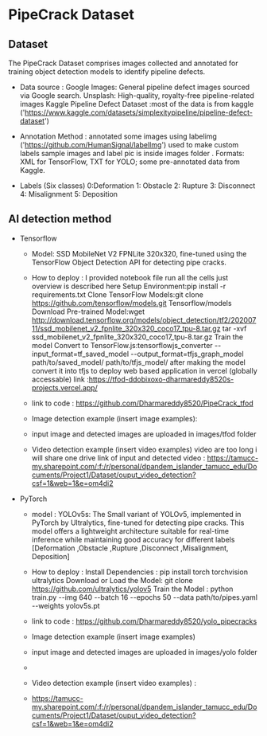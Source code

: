 # PipeCrack Dataset

## Dataset

The PipeCrack Dataset comprises images collected and annotated for training object detection models to identify pipeline defects.

- Data source :
  Google Images: General pipeline defect images sourced via Google search.
  Unsplash: High-quality, royalty-free pipeline-related images
  Kaggle Pipeline Defect Dataset :most of the data is from kaggle ('https://www.kaggle.com/datasets/simplexitypipeline/pipeline-defect-dataset')

- Annotation Method :
  annotated some images using labelimg ('https://github.com/HumanSignal/labelImg') used to make custom labels sample images and label pic is inside images folder .
  Formats: XML for TensorFlow, TXT for YOLO; some pre-annotated data from Kaggle.

- Labels (Six classes)
  0:Deformation
  1: Obstacle
  2: Rupture
  3: Disconnect
  4: Misalignment
  5: Deposition

## AI detection method

- Tensorflow

  - Model: SSD MobileNet V2 FPNLite 320x320, fine-tuned using the TensorFlow Object Detection API for detecting pipe cracks.

  - How to deploy :
    I provided notebook file run all the cells just overview is described here
    Setup Environment:pip install -r requirements.txt
    Clone TensorFlow Models:git clone https://github.com/tensorflow/models.git Tensorflow/models
    Download Pre-trained Model:wget http://download.tensorflow.org/models/object_detection/tf2/20200711/ssd_mobilenet_v2_fpnlite_320x320_coco17_tpu-8.tar.gz tar -xvf ssd_mobilenet_v2_fpnlite_320x320_coco17_tpu-8.tar.gz
    Train the model
    Convert to TensorFlow.js:tensorflowjs_converter --input_format=tf_saved_model --output_format=tfjs_graph_model path/to/saved_model/ path/to/tfjs_model/
    after making the model convert it into tfjs to deploy web based application in vercel (globally accessable)
    link :https://tfod-ddobixoxo-dharmareddy8520s-projects.vercel.app/

  - link to code : https://github.com/Dharmareddy8520/PipeCrack_tfod

  - Image detection example (insert image examples):
  - input image and detected images are uploaded in images/tfod folder

  - Video detection example (insert video examples)
    video are too long i will share one drive link of input and detected video :
    https://tamucc-my.sharepoint.com/:f:/r/personal/dpandem_islander_tamucc_edu/Documents/Project1/Dataset/ouput_video_detection?csf=1&web=1&e=om4di2

- PyTorch

  - model : YOLOv5s: The Small variant of YOLOv5, implemented in PyTorch by Ultralytics, fine-tuned for detecting pipe cracks. This model offers a lightweight architecture suitable for real-time inference while maintaining good accuracy for different labels [Deformation ,Obstacle ,Rupture ,Disconnect ,Misalignment, Deposition]

  - How to deploy :
    Install Dependencies : pip install torch torchvision ultralytics
    Download or Load the Model: git clone https://github.com/ultralytics/yolov5
    Train the Model : python train.py --img 640 --batch 16 --epochs 50 --data path/to/pipes.yaml --weights yolov5s.pt
  - link to code : https://github.com/Dharmareddy8520/yolo_pipecracks

  - Image detection example (insert image examples)
  - input image and detected images are uploaded in images/yolo folder
  -
  - Video detection example (insert video examples) :
  - https://tamucc-my.sharepoint.com/:f:/r/personal/dpandem_islander_tamucc_edu/Documents/Project1/Dataset/ouput_video_detection?csf=1&web=1&e=om4di2
